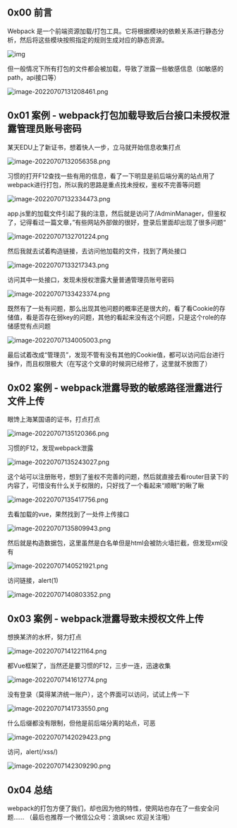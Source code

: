 0x00 前言
-------

Webpack 是一个前端资源加载/打包工具。它将根据模块的依赖关系进行静态分析，然后将这些模块按照指定的规则生成对应的静态资源。

![img](https://www.runoob.com/wp-content/uploads/2017/01/32af52ff9594b121517ecdd932644da4.png)

但一般情况下所有打包的文件都会被加载，导致了泄露一些敏感信息（如敏感的path，api接口等）

![image-20220707131208461.png](https://shs3.b.qianxin.com/attack_forum/2022/07/attach-fdedfe1b423fd6cd50c80d563b05c8917d1226b8.png)

0x01 案例 - webpack打包加载导致后台接口未授权泄露管理员账号密码
---------------------------------------

某天EDU上了新证书，想着快人一步，立马就开始信息收集打点

![image-20220707132056358.png](https://shs3.b.qianxin.com/attack_forum/2022/07/attach-7494accefc6393f476a102e206a535eea68a5669.png)

习惯的打开F12查找一些有用的信息，看了一下明显是前后端分离的站点用了webpack进行打包，所以我的思路是重点找未授权，鉴权不完善等问题

![image-20220707132334473.png](https://shs3.b.qianxin.com/attack_forum/2022/07/attach-d79e505139c5ceb1568134e87f61364dd017fed2.png)

app.js里的加载文件引起了我的注意，然后就是访问了/AdminManager，但鉴权了，记得看过一篇文章，”有些网站外部做的很好，登录后里面却出现了很多问题“

![image-20220707132701224.png](https://shs3.b.qianxin.com/attack_forum/2022/07/attach-20b8a0a3bea5fc8652dff454e5d3d11487ccc271.png)

然后我就去试着构造链接，去访问他加载的文件，找到了两处接口

![image-20220707133217343.png](https://shs3.b.qianxin.com/attack_forum/2022/07/attach-fb91a23d8ad39be9382625a688cf35bd517cf32f.png)

访问其中一处接口，发现未授权泄露大量普通管理员账号密码

![image-20220707133423374.png](https://shs3.b.qianxin.com/attack_forum/2022/07/attach-36a1cb1112b0e0494f8243a55313ddb787c82d5b.png)

既然有了一处有问题，那么出现其他问题的概率还是很大的，看了看Cookie的存储值，看是否存在弱key的问题，其他的看起来没有这个问题，只是这个role的存储感觉有点问题

![image-20220707134005003.png](https://shs3.b.qianxin.com/attack_forum/2022/07/attach-6cd32cd539975e041d8fdf8ceec811606823aaea.png)

最后试着改成“管理员”，发现不管有没有其他的Cookie值，都可以访问后台进行操作，而且权限极大（在写这个文章的时候洞已经修了，这里就不放图了）

0x02 案例 - webpack泄露导致的敏感路径泄露进行文件上传
----------------------------------

眼馋上海某国语的证书，打点打点

![image-20220707135120366.png](https://shs3.b.qianxin.com/attack_forum/2022/07/attach-b334ed97e78d8942fe8d959da2f2b17ecca2c7c7.png)

习惯的F12，发现webpack泄露

![image-20220707135243027.png](https://shs3.b.qianxin.com/attack_forum/2022/07/attach-07b10c60649cf524d8e0c0f7c5d71e6ae7f54196.png)

这个站可以注册账号，想到了鉴权不完善的问题，然后就直接去看router目录下的内容了，可惜没有什么关于权限的，只好找了一个看起来“顺眼”的瞅了瞅

![image-20220707135417756.png](https://shs3.b.qianxin.com/attack_forum/2022/07/attach-938a0520ad028217a9a49b4d59a3a1098dcf11fa.png)

去看加载的vue，果然找到了一处件上传接口

![image-20220707135809943.png](https://shs3.b.qianxin.com/attack_forum/2022/07/attach-c381531837df13130d389d33c583e4e1d93b0cc5.png)

然后就是构造数据包，这里虽然是白名单但是html会被防火墙拦截，但发现xml没有

![image-20220707140521921.png](https://shs3.b.qianxin.com/attack_forum/2022/07/attach-588a09b5afeb571f495e8af8f6219781c3b414c3.png)

访问链接，alert(1)

![image-20220707140803352.png](https://shs3.b.qianxin.com/attack_forum/2022/07/attach-81ca298b205c40739e7ccb6a2625067ca495eb28.png)

0x03 案例 - webpack泄露导致未授权文件上传
----------------------------

想换某济的水杯，努力打点

![image-20220707141221164.png](https://shs3.b.qianxin.com/attack_forum/2022/07/attach-34a8ab35a6aba7a80e88b0041d1883ed3ab608f9.png)

都Vue框架了，当然还是要习惯的F12，三步一连，迅速收集

![image-20220707141612774.png](https://shs3.b.qianxin.com/attack_forum/2022/07/attach-2b8e3b8e411ee258850e52bd5fcd736b02685f7c.png)

没有登录（莫得某济统一账户），这个界面可以访问，试试上传一下

![image-20220707141733550.png](https://shs3.b.qianxin.com/attack_forum/2022/07/attach-1f6091c9766710914374edbddb9ae68c9530e7b1.png)

什么后缀都没有限制，但他是前后端分离的站点，可恶

![image-20220707142029423.png](https://shs3.b.qianxin.com/attack_forum/2022/07/attach-b6d1f4bbd3984d4cdaf06b4713cf2d495442c9a4.png)

访问，alert(/xss/)

![image-20220707142309290.png](https://shs3.b.qianxin.com/attack_forum/2022/07/attach-0ed2674de1bd2bc688307be84925276ed084b467.png)

0x04 总结
-------

webpack的打包方便了我们，却也因为他的特性，使网站也存在了一些安全问题...... （最后也推荐一个微信公众号：浪飒sec 欢迎关注哦）